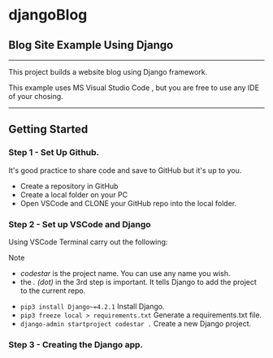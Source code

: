 # djangoBlog

## Blog Site Example Using Django

<hr>

This project builds a website blog using Django framework.

This example uses MS Visual Studio Code , but you are free to use any IDE of your chosing.

<hr>

## Getting Started

### Step 1 - Set Up Github.

It's good practice to share code and save to GitHub but it's up to you.

- Create a repository in GitHub
- Create a local folder on your PC
- Open VSCode and CLONE your GitHub repo into the local folder.

### Step 2 - Set up VSCode and Django

Using VSCode Terminal carry out the following:

> [!NOTE]
>
> - _codestar_ is the project name. You can use any name you wish.
> - the _. (dot)_ in the 3rd step is important. It tells Django to add the project to the current repo.

- `pip3 install Django~=4.2.1` Install Django.
- `pip3 freeze local > requirements.txt` Generate a requirements.txt file.
- `django-admin startproject codestar .` Create a new Django project.

### Step 3 - Creating the Django app.

